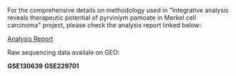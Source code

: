 For the comprehensive details on methodology used in "Integrative analysis reveals therapeutic potential of pyrviniym pamoate in Merkel cell carcinoma" project, please check the analysis report linked below:

[Analysis Report](https://jiawenyang16.github.io/pyrvinium_in_MCC/)


 Raw sequencing data availale on GEO:

 **GSE130639**
 **GSE229701**
